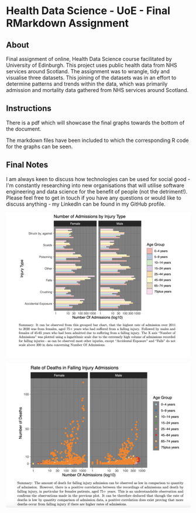 # Health Data Science - UoE - Final RMarkdown Assignment

## About
Final assignment of online, Health Data Science course facilitated by University of Edinburgh. 
This project uses public health data from NHS services around Scotland. The assignment was to
wrangle, tidy and visualise three datasets. This joining of the datasets was in an effort to
determine patterns and trends within the data, which was primarily admission and mortality data
gathered from NHS services around Scotland. 

## Instructions
There is a pdf which will showcase the final graphs towards the bottom of the document.

The markdown files have been included to which the corresponding R code for the graphs
can be seen. 

## Final Notes
I am always keen to discuss how technologies can be used for social good - I'm constantly
researching into new organisations that will utilise software engineering and data science
for the benefit of people (not the detriment!). Please feel free to get in touch if you have
any questions or would like to discuss anything - my LinkedIn can be found in my GitHub profile.


![First Graph representing the mortality rates in demographics](https://github.com/MDW-94/health_data_science/blob/main/healthdata_graph1.png)

![Second Graph representing falling injury admission data in NHS Services around Scotland](https://github.com/MDW-94/health_data_science/blob/main/healthdata_graph2.png)



